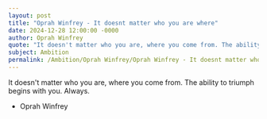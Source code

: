 ```yaml
---
layout: post
title: "Oprah Winfrey - It doesnt matter who you are where"
date: 2024-12-28 12:00:00 -0000
author: Oprah Winfrey
quote: "It doesn't matter who you are, where you come from. The ability to triumph begins with you. Always."
subject: Ambition
permalink: /Ambition/Oprah Winfrey/Oprah Winfrey - It doesnt matter who you are where
---
```


It doesn't matter who you are, where you come from. The ability to triumph begins with you. Always.

- Oprah Winfrey
